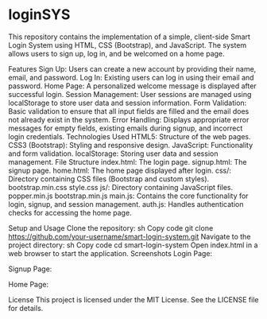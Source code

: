 # loginSYS
 
This repository contains the implementation of a simple, client-side Smart Login System using HTML, CSS (Bootstrap), and JavaScript. The system allows users to sign up, log in, and be welcomed on a home page.

Features
Sign Up: Users can create a new account by providing their name, email, and password.
Log In: Existing users can log in using their email and password.
Home Page: A personalized welcome message is displayed after successful login.
Session Management: User sessions are managed using localStorage to store user data and session information.
Form Validation: Basic validation to ensure that all input fields are filled and the email does not already exist in the system.
Error Handling: Displays appropriate error messages for empty fields, existing emails during signup, and incorrect login credentials.
Technologies Used
HTML5: Structure of the web pages.
CSS3 (Bootstrap): Styling and responsive design.
JavaScript: Functionality and form validation.
localStorage: Storing user data and session management.
File Structure
index.html: The login page.
signup.html: The signup page.
home.html: The home page displayed after login.
css/: Directory containing CSS files (Bootstrap and custom styles).
bootstrap.min.css
style.css
js/: Directory containing JavaScript files.
popper.min.js
bootstrap.min.js
main.js: Contains the core functionality for login, signup, and session management.
auth.js: Handles authentication checks for accessing the home page.

Setup and Usage
Clone the repository:
sh
Copy code
git clone https://github.com/your-username/smart-login-system.git
Navigate to the project directory:
sh
Copy code
cd smart-login-system
Open index.html in a web browser to start the application.
Screenshots
Login Page:

Signup Page:

Home Page:

License
This project is licensed under the MIT License. See the LICENSE file for details.
